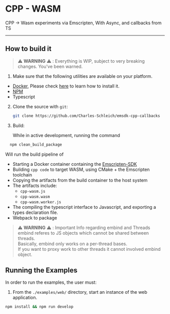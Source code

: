 # CPP - WASM

CPP -> Wasm experiments via Emscripten, 
With Async, and callbacks from TS

-------------------------------
## How to build it

> :warning: **WARNING** :warning: : Everything is WIP, subject to very breaking changes. You've been warned.

1. Make sure that the following utilities are available on your platform. 
 - [Docker](https://www.docker.com/), Please check [here](https://docs.docker.com/engine/install/) to learn how to install it.
 - [NPM](https://www.npmjs.com/package/npm)
 - Typescript 

2. Clone the source with `git`:

   ```bash
   git clone https://github.com/Charles-Schleich/emsdk-cpp-callbacks
   ```

3. Build:

    While in active development, running the command

  ```bash
    npm clean_build_package
  ```

  Will run the build pipeline of 
  - Starting a Docker container containing the [Emscripten-SDK](https://emscripten.org/)
  - Building `cpp code` to target WASM, using CMake + the Emscripten toolchain
  - Copying the artifacts from the build container to the host system
  - The artifacts include:
    - `cpp-wasm.js`
    - `cpp-wasm.wasm`
    - `cpp-wasm.worker.js`
  - The compiling the typescript interface to Javascript, and exporting a types declaration file.
  - Webpack to package

> :warning: **WARNING** :warning: : Important Info regarding embind and Threads   
embind referes to JS objects which cannot be shared between threads.   
Basically, embind only works on a per-thread bases.  
If you want to proxy work to other threads it cannot involved embind object.  



## Running the Examples

  In order to run the examples, the user must:
  1. From the `./examples/web/` directory, start an instance of the web application.
```bash
npm install && npm run develop
```